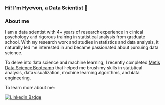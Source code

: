 ### Hi! I'm Hyewon, a Data Scientist 👋‍

### About me 
I am a data scientist with 4+ years of research experience in clinical psychology 
and rigorous training in statistical analysis from graduate school.
With my research work and studies in statistics and data analysis, 
it naturally led me interested in and became passionated 
about pursuing data science. 

To delve into data science and machine learning, 
I recently completed [Metis Data Science Bootcamp](https://www.thisismetis.com/) 
that helped me brush my skills in statistical analysis, 
data visualization, machine learning algorithms, 
and data engineering.

To learn more about me:

[![Linkedin Badge](https://img.shields.io/badge/LinkedIn-0077B5?style=for-the-badge&logo=linkedin&logoColor=white&link=https://www.linkedin.com/in/hyewonjng/)](https://www.linkedin.com/in/hyewonjng/)


